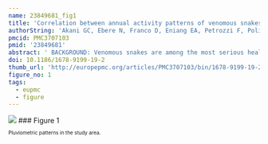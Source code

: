 ```yaml
---
name: 23849681_fig1
title: 'Correlation between annual activity patterns of venomous snakes and rural people in the Niger Delta, southern Nigeria.'
authorString: 'Akani GC, Ebere N, Franco D, Eniang EA, Petrozzi F, Politano E, Luiselli L.'
pmcid: PMC3707103
pmid: '23849681'
abstract: ' BACKGROUND: Venomous snakes are among the most serious health hazards for rural people in tropical regions of the world. Herein we compare the monthly activity patterns of eight venomous snake species (Elapidae and Viperidae) with those of rural people in the Niger Delta area of southern Nigeria, in order to identify the periods of highest potential risk for persons, and the human group actually at greater risk of snakebite. RESULTS: We documented that above-ground activity of all venomous snakes peaked in the wet season, and that high snake activity and high human activity were most highly correlated between April and August. In addition, we documented that women and teenagers were at relatively higher risk of encountering a venomous snake than adult males, despite they are less often in the field than men. CONCLUSIONS: Our results suggest that future programs devoted to mitigate the social and health effects of snakebites in the Niger Delta region should involve especially women and teenagers, with ad-hoc education projects if appropriate. We urge that international organizations working on social and health problems in the developing world, such as IRD, DFID, UNDP, should provide advice through specific programs targeted at especially these categories which have been highlighted in comparatively potential higher threat from snakebites than adult men.'
doi: 10.1186/1678-9199-19-2
thumb_url: 'http://europepmc.org/articles/PMC3707103/bin/1678-9199-19-2-1.gif'
figure_no: 1
tags:
  - eupmc
  - figure
---
```

<img src='http://europepmc.org/articles/PMC3707103/bin/1678-9199-19-2-1.jpg' style='max-height: 300px'>
### Figure 1
<p style='font-size: 10px;'>Pluviometric patterns in the study area.</p>